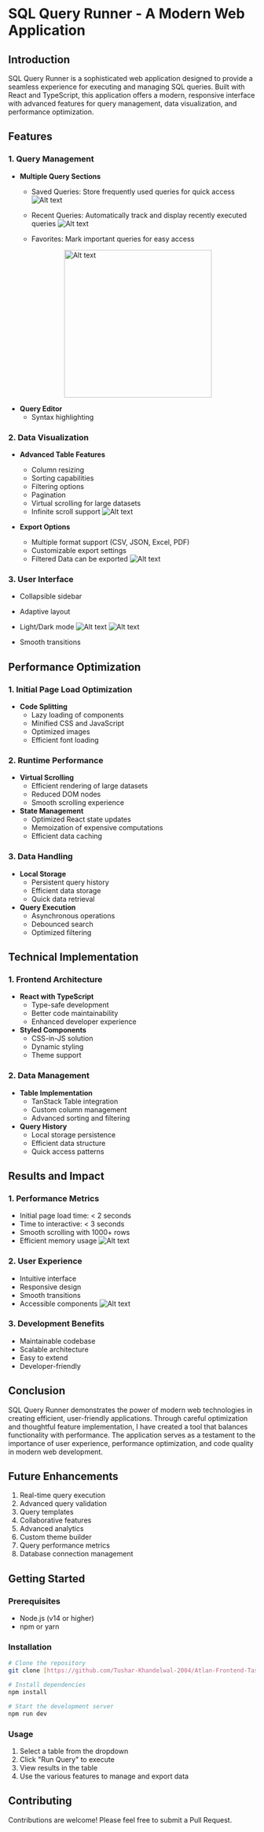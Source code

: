 # SQL Query Runner - A Modern Web Application

## Introduction
SQL Query Runner is a sophisticated web application designed to provide a seamless experience for executing and managing SQL queries. Built with React and TypeScript, this application offers a modern, responsive interface with advanced features for query management, data visualization, and performance optimization.

## Features

### 1. Query Management
- **Multiple Query Sections**
  - Saved Queries: Store frequently used queries for quick access
  ![Alt text](/src/assets/saved.png)

  - Recent Queries: Automatically track and display recently executed queries
  ![Alt text](/src/assets/recent.png)

  - Favorites: Mark important queries for easy access
  <div style="width: 300px; margin: auto;">
  <img src="/src/assets/fav.png" alt="Alt text" style="width: 300px;">
</div>




- **Query Editor**
  - Syntax highlighting

### 2. Data Visualization
- **Advanced Table Features**
  - Column resizing
  - Sorting capabilities
  - Filtering options
  - Pagination
  - Virtual scrolling for large datasets
  - Infinite scroll support
  ![Alt text](/src/assets/image.png)

- **Export Options**
  - Multiple format support (CSV, JSON, Excel, PDF)
  - Customizable export settings
  - Filtered Data can be exported
  ![Alt text](/src/assets/export.png)

### 3. User Interface
  - Collapsible sidebar
  - Adaptive layout
  - Light/Dark mode
  ![Alt text](/src/assets/light.png)
  ![Alt text](/src/assets/dark.png)

  - Smooth transitions

## Performance Optimization

### 1. Initial Page Load Optimization
- **Code Splitting**
  - Lazy loading of components
  - Minified CSS and JavaScript
  - Optimized images
  - Efficient font loading

### 2. Runtime Performance
- **Virtual Scrolling**
  - Efficient rendering of large datasets
  - Reduced DOM nodes
  - Smooth scrolling experience
- **State Management**
  - Optimized React state updates
  - Memoization of expensive computations
  - Efficient data caching

### 3. Data Handling
- **Local Storage**
  - Persistent query history
  - Efficient data storage
  - Quick data retrieval
- **Query Execution**
  - Asynchronous operations
  - Debounced search
  - Optimized filtering

## Technical Implementation

### 1. Frontend Architecture
- **React with TypeScript**
  - Type-safe development
  - Better code maintainability
  - Enhanced developer experience
- **Styled Components**
  - CSS-in-JS solution
  - Dynamic styling
  - Theme support

### 2. Data Management
- **Table Implementation**
  - TanStack Table integration
  - Custom column management
  - Advanced sorting and filtering
- **Query History**
  - Local storage persistence
  - Efficient data structure
  - Quick access patterns


## Results and Impact

### 1. Performance Metrics
- Initial page load time: < 2 seconds
- Time to interactive: < 3 seconds
- Smooth scrolling with 1000+ rows
- Efficient memory usage
![Alt text](/src/assets/Screenshot%202025-03-31%20161620.png)
### 2. User Experience
- Intuitive interface
- Responsive design
- Smooth transitions
- Accessible components
![Alt text](/src/assets/Screenshot%202025-03-31%20161632.png)
### 3. Development Benefits
- Maintainable codebase
- Scalable architecture
- Easy to extend
- Developer-friendly

## Conclusion
SQL Query Runner demonstrates the power of modern web technologies in creating efficient, user-friendly applications. Through careful optimization and thoughtful feature implementation, I have created a tool that balances functionality with performance. The application serves as a testament to the importance of user experience, performance optimization, and code quality in modern web development.

## Future Enhancements
1. Real-time query execution
2. Advanced query validation
3. Query templates
4. Collaborative features
5. Advanced analytics
6. Custom theme builder
7. Query performance metrics
8. Database connection management

## Getting Started

### Prerequisites
- Node.js (v14 or higher)
- npm or yarn

### Installation
```bash
# Clone the repository
git clone [https://github.com/Tushar-Khandelwal-2004/Atlan-Frontend-Task]

# Install dependencies
npm install

# Start the development server
npm run dev
```

### Usage
1. Select a table from the dropdown
2. Click "Run Query" to execute
3. View results in the table
4. Use the various features to manage and export data

## Contributing
Contributions are welcome! Please feel free to submit a Pull Request.



